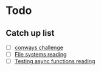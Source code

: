 # Todo
## Catch up list
- [ ] [conways challenge](https://github.com/mako-goblin-2022/conways)
- [ ] [File systems reading](https://eda-student-handbook.netlify.app/bootcamp/week1/topics/12-filesystem)
- [ ] [Testing async functions reading](https://eda-student-handbook.netlify.app/bootcamp/week1/topics/13-testing-async-functions)